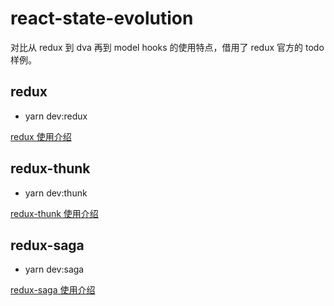 # react-state-evolution

对比从 redux 到 dva 再到 model hooks 的使用特点，借用了 redux 官方的 todo 样例。

## redux

- yarn dev:redux

[redux 使用介绍](./src/redux/README.md)

## redux-thunk

- yarn dev:thunk

[redux-thunk 使用介绍](./src/thunk/README.md)

## redux-saga

- yarn dev:saga

[redux-saga 使用介绍](./src/saga/README.md)
